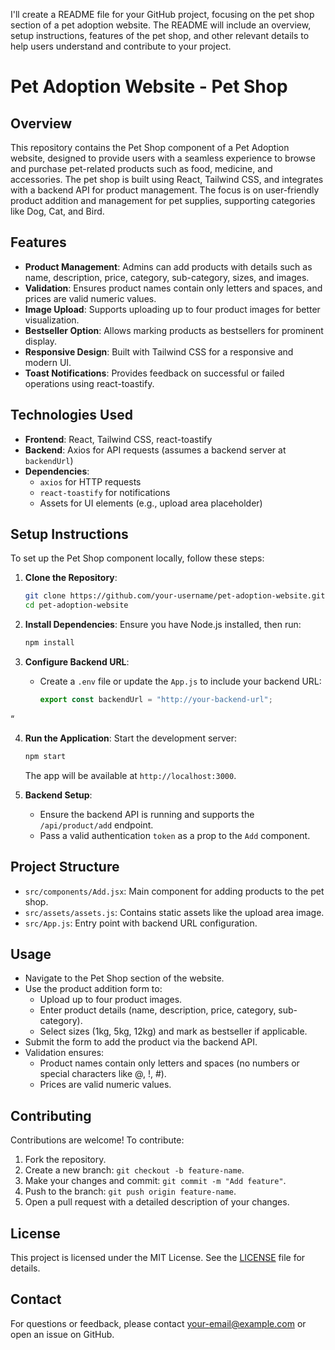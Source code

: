I'll create a README file for your GitHub project, focusing on the pet shop section of a pet adoption website. The README will include an overview, setup instructions, features of the pet shop, and other relevant details to help users understand and contribute to your project.


# Pet Adoption Website - Pet Shop

## Overview
This repository contains the Pet Shop component of a Pet Adoption website, designed to provide users with a seamless experience to browse and purchase pet-related products such as food, medicine, and accessories. The pet shop is built using React, Tailwind CSS, and integrates with a backend API for product management. The focus is on user-friendly product addition and management for pet supplies, supporting categories like Dog, Cat, and Bird.

## Features
- **Product Management**: Admins can add products with details such as name, description, price, category, sub-category, sizes, and images.
- **Validation**: Ensures product names contain only letters and spaces, and prices are valid numeric values.
- **Image Upload**: Supports uploading up to four product images for better visualization.
- **Bestseller Option**: Allows marking products as bestsellers for prominent display.
- **Responsive Design**: Built with Tailwind CSS for a responsive and modern UI.
- **Toast Notifications**: Provides feedback on successful or failed operations using react-toastify.

## Technologies Used
- **Frontend**: React, Tailwind CSS, react-toastify
- **Backend**: Axios for API requests (assumes a backend server at `backendUrl`)
- **Dependencies**: 
  - `axios` for HTTP requests
  - `react-toastify` for notifications
  - Assets for UI elements (e.g., upload area placeholder)

## Setup Instructions
To set up the Pet Shop component locally, follow these steps:

1. **Clone the Repository**:
   ```bash
   git clone https://github.com/your-username/pet-adoption-website.git
   cd pet-adoption-website
   ```

2. **Install Dependencies**:
   Ensure you have Node.js installed, then run:
   ```bash
   npm install
   ```

3. **Configure Backend URL**:
   - Create a `.env` file or update the `App.js` to include your backend URL:
     ```javascript
     export const backendUrl = "http://your-backend-url";
 “

4. **Run the Application**:
   Start the development server:
   ```bash
   npm start
   ```
   The app will be available at `http://localhost:3000`.

5. **Backend Setup**:
   - Ensure the backend API is running and supports the `/api/product/add` endpoint.
   - Pass a valid authentication `token` as a prop to the `Add` component.

## Project Structure
- `src/components/Add.jsx`: Main component for adding products to the pet shop.
- `src/assets/assets.js`: Contains static assets like the upload area image.
- `src/App.js`: Entry point with backend URL configuration.

## Usage
- Navigate to the Pet Shop section of the website.
- Use the product addition form to:
  - Upload up to four product images.
  - Enter product details (name, description, price, category, sub-category).
  - Select sizes (1kg, 5kg, 12kg) and mark as bestseller if applicable.
- Submit the form to add the product via the backend API.
- Validation ensures:
  - Product names contain only letters and spaces (no numbers or special characters like @, !, #).
  - Prices are valid numeric values.

## Contributing
Contributions are welcome! To contribute:
1. Fork the repository.
2. Create a new branch: `git checkout -b feature-name`.
3. Make your changes and commit: `git commit -m "Add feature"`.
4. Push to the branch: `git push origin feature-name`.
5. Open a pull request with a detailed description of your changes.

## License
This project is licensed under the MIT License. See the [LICENSE](LICENSE) file for details.

## Contact
For questions or feedback, please contact [your-email@example.com](mailto:your-email@example.com) or open an issue on GitHub.
